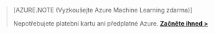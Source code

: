 >[AZURE.NOTE (Vyzkoušejte Azure Machine Learning zdarma)]
>
>Nepotřebujete platební kartu ani předplatné Azure. <a href="https://studio.azureml.net/?selectAccess=true&o=2" target="_blank">**Začněte ihned >**</a>



<!--HONumber=Aug16_HO4-->


